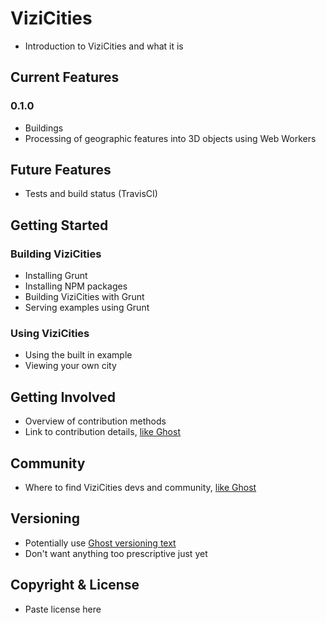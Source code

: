 # ViziCities

* Introduction to ViziCities and what it is


## Current Features

### 0.1.0

* Buildings
* Processing of geographic features into 3D objects using Web Workers


## Future Features

* Tests and build status (TravisCI)


## Getting Started

### Building ViziCities

* Installing Grunt
* Installing NPM packages
* Building ViziCities with Grunt
* Serving examples using Grunt

### Using ViziCities

* Using the built in example
* Viewing your own city


## Getting Involved

* Overview of contribution methods
* Link to contribution details, [like Ghost](https://github.com/TryGhost/Ghost#getting-involved)


## Community

* Where to find ViziCities devs and community, [like Ghost](https://github.com/TryGhost/Ghost#community)


## Versioning

* Potentially use [Ghost versioning text](https://github.com/TryGhost/Ghost#versioning)
* Don't want anything too prescriptive just yet


## Copyright & License

* Paste license here